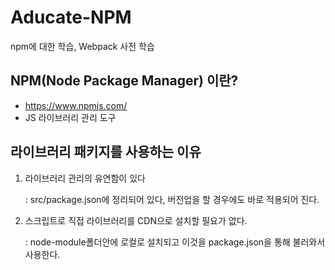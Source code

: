 # Aducate-NPM
npm에 대한 학습, Webpack 사전 학습


## NPM(Node Package Manager) 이란?
 - https://www.npmjs.com/
 - JS 라이브러리 관리 도구

## 라이브러리 패키지를 사용하는 이유 
1. 라이브러리 관리의 유연함이 있다
 
   : src/package.json에 정리되어 있다, 버전업을 할 경우에도 바로 적용되어 진다.

2. 스크립트로 직접 라이브러리를 CDN으로 설치할 필요가 없다.
  
   : node-module폴더안에 로컬로 설치되고 이것을 package.json을 통해 불러와서 사용한다.
